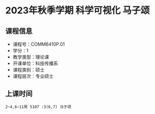 # 2023年秋季学期 科学可视化 马子颂






## 课程信息

- 课程号：COMM6410P.01
- 学分：1
- 教学类型：理论课
- 开课单位：科技传播系
- 课程类别：硕士
- 课程层次：专业硕士

## 上课时间

```
2~4,6~11周 5107 :3(6,7) 马子颂
```

